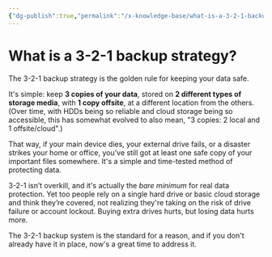 ```yaml
---
{"dg-publish":true,"permalink":"/x-knowledge-base/what-is-a-3-2-1-backup-strategy/"}
---
```


# What is a 3-2-1 backup strategy?

The 3-2-1 backup strategy is the golden rule for keeping your data safe.

It's simple: keep **3 copies of your data**, stored on **2 different types of storage media**, with **1 copy offsite**, at a different location from the others. (Over time, with HDDs being so reliable and cloud storage being so accessible, this has somewhat evolved to also mean, "3 copies: 2 local and 1 offsite/cloud".)

That way, if your main device dies, your external drive fails, or a disaster strikes your home or office, you’ve still got at least one safe copy of your important files somewhere. It's a simple and time-tested method of protecting data.

3-2-1 isn’t overkill, and it's actually the *bare minimum* for real data protection. Yet too people rely on a single hard drive or basic cloud storage and think they’re covered, not realizing they're taking on the risk of drive failure or account lockout. Buying extra drives hurts, but losing data hurts more.

The 3-2-1 backup system is the standard for a reason, and if you don't already have it in place, now's a great time to address it.